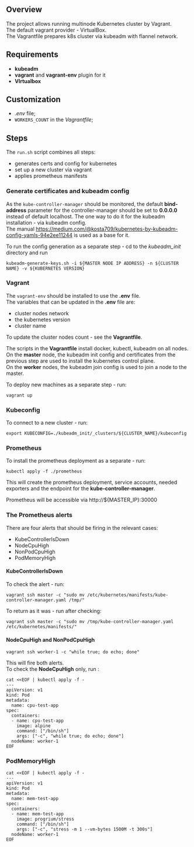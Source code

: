## Overview
The project allows running multinode Kubernetes cluster by Vagrant.    
The default vagrant provider - VirtualBox.  
The Vagrantfile prepares k8s cluster via kubeadm with flannel network.

## Requirements
- **kubeadm**
- **vagrant** and **vagrant-env** plugin for it
- **VIrtualbox**

## Customization
- _.env_ file;
- `WORKERS_COUNT` in the _Vagrantfile_;

## Steps
The `run.sh` script combines all steps:
- generates certs and config for kubernetes
- set up a new cluster via vagrant
- applies prometheus manifests

### Generate certificates and kubeadm config
As the `kube-controller-manager` should be monitored, the default **bind-address** parameter for the controller-manager should be set to **0.0.0.0** instead of default localhost. The one way to do it for the kubeadm installation - via kubeadm config.  
The manual https://medium.com/@kosta709/kubernetes-by-kubeadm-config-yamls-94e2ee11244 is used as a base for it.   

To run the config generation as a separate step - cd to the _kubeadm\_init_ directory and run  
```
kubeadm-generate-keys.sh -i ${MASTER NODE IP ADDRESS} -n ${CLUSTER NAME} -v ${KUBERNETES VERSION}
```

### Vagrant
The `vagrant-env` should be installed to use the **.env** file.  
The variables that can be updated in the **.env** file are:  
- cluster nodes network
- the kubernetes version
- cluster name  

To update the cluster nodes count - see the **Vagrantfile**.  

The scripts in the **Vagrantfile** install docker, kubectl, kubeadm on all nodes.  
On the **master** node, the kubeadm init config and certificates from the previous step are used to install the kubernetes control plane.  
On the **worker** nodes, the  kubeadm join config is used to join a node to the master.  

To deploy new machines as a separate step - run:  
```
vagrant up
```

### Kubeconfig
To connect to a new cluster - run:
```
export KUBECONFIG=./kubeadm_init/_clusters/${CLUSTER_NAME}/kubeconfig 
```

### Prometheus
To install the prometheus deployment as a separate - run:
```
kubectl apply -f ./prometheus
```

This will create the prometheus deployment, service accounts, needed exporters and the endpoint for the **kube-controller-manager**.  

Prometheus will be accessible via http://${MASTER_IP}:30000


### The Prometheus alerts
There are four alerts that should be firing in the relevant cases:
- KubeControllerIsDown
- NodeCpuHigh
- NonPodCpuHigh
- PodMemoryHigh

#### KubeControllerIsDown
To check the alert - run:
```
vagrant ssh master -c "sudo mv /etc/kubernetes/manifests/kube-controller-manager.yaml /tmp/"
```

To return as it was - run after checking:
```
vagrant ssh master -c "sudo mv /tmp/kube-controller-manager.yaml  /etc/kubernetes/manifests/"
```

#### NodeCpuHigh and NonPodCpuHigh
```
vagrant ssh worker-1 -c "while true; do echo; done"
```

This will fire both alerts.  
To check the **NodeCpuHigh** only, run :
```
cat <<EOF | kubectl apply -f -
---
apiVersion: v1
kind: Pod
metadata:
  name: cpu-test-app
spec:
  containers:
  - name: cpu-test-app
    image: alpine
    command: ["/bin/sh"]
    args: ["-c", "while true; do echo; done"]
  nodeName: worker-1
EOF
```

### PodMemoryHigh
```
cat <<EOF | kubectl apply -f -
---
apiVersion: v1
kind: Pod
metadata:
  name: mem-test-app
spec:
  containers:
  - name: mem-test-app
    image: progrium/stress
    command: ["/bin/sh"]
    args: ["-c", "stress -m 1 --vm-bytes 1500M -t 300s"]
  nodeName: worker-1
EOF
```

